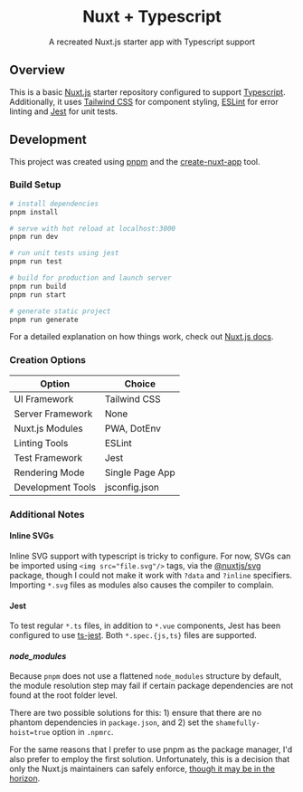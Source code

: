 <h1 align=center> Nuxt + Typescript</h1>

<p align=center> A recreated Nuxt.js starter app with Typescript support </p>

## Overview

This is a basic [Nuxt.js](https://nuxtjs.org/) starter repository configured to support [Typescript](https://www.typescriptlang.org/). Additionally, it uses [Tailwind CSS](https://tailwindcss.com/) for component styling, [ESLint](https://eslint.org/) for error linting and [Jest](https://jestjs.io/) for unit tests.


## Development

This project was created using [pnpm](https://pnpm.js.org/) and the [create-nuxt-app](https://github.com/nuxt/create-nuxt-app) tool.

### Build Setup

``` sh
# install dependencies
pnpm install

# serve with hot reload at localhost:3000
pnpm run dev

# run unit tests using jest
pnpm run test

# build for production and launch server
pnpm run build
pnpm run start

# generate static project
pnpm run generate
```

For a detailed explanation on how things work, check out [Nuxt.js docs](https://nuxtjs.org/guide#how-it-works).

### Creation Options

Option            | Choice
----------------- | ------------
UI Framework      | Tailwind CSS
Server Framework  | None
Nuxt.js Modules   | PWA, DotEnv
Linting Tools     | ESLint
Test Framework    | Jest
Rendering Mode    | Single Page App
Development Tools | jsconfig.json


### Additional Notes

#### Inline SVGs

Inline SVG support with typescript is tricky to configure. For now, SVGs can be imported using `<img src="file.svg"/>` tags, via the [@nuxtjs/svg](https://github.com/nuxt-community/svg-module) package, though I could not make it work with `?data` and `?inline` specifiers. Importing `*.svg` files as modules also causes the compiler to complain.

#### Jest

To test regular `*.ts` files, in addition to `*.vue` components, Jest has been configured to use [ts-jest](https://github.com/kulshekhar/ts-jest). Both `*.spec.{js,ts}` files are supported.

#### *node_modules*

Because `pnpm` does not use a flattened `node_modules` structure by default, the module resolution step may fail if certain package dependencies are not found at the root folder level.

There are two possible solutions for this: 1) ensure that there are no phantom dependencies in `package.json`, and 2) set the `shamefully-hoist=true` option in `.npmrc`.

For the same reasons that I prefer to use pnpm as the package manager, I'd also prefer to employ the first solution. Unfortunately, this is a decision that only the Nuxt.js maintainers can safely enforce, [though it may be in the horizon](https://github.com/nuxt/create-nuxt-app/issues/367#issuecomment-552384581).
